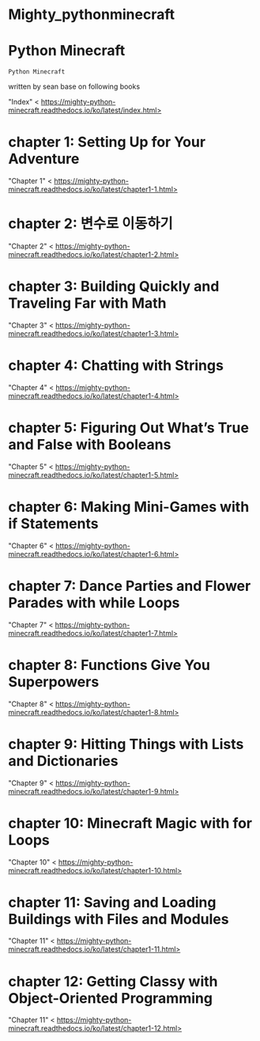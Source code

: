 # Mighty_pythonminecraft

Python Minecraft
====================

    Python Minecraft

written by sean base on following books



"Index" < https://mighty-python-minecraft.readthedocs.io/ko/latest/index.html>

chapter 1: Setting Up for Your Adventure
============================================
"Chapter 1" < https://mighty-python-minecraft.readthedocs.io/ko/latest/chapter1-1.html>


chapter 2: 변수로 이동하기
=========================================
"Chapter 2" < https://mighty-python-minecraft.readthedocs.io/ko/latest/chapter1-2.html>


chapter 3: Building Quickly and Traveling Far with Math
==========================================================
"Chapter 3" < https://mighty-python-minecraft.readthedocs.io/ko/latest/chapter1-3.html>



chapter 4: Chatting with Strings
=====================================
"Chapter 4" < https://mighty-python-minecraft.readthedocs.io/ko/latest/chapter1-4.html>



chapter 5: Figuring Out What’s True and False with Booleans
===============================================================
"Chapter 5" < https://mighty-python-minecraft.readthedocs.io/ko/latest/chapter1-5.html>



chapter 6: Making Mini-Games with if Statements
=================================================
"Chapter 6" < https://mighty-python-minecraft.readthedocs.io/ko/latest/chapter1-6.html>



chapter 7: Dance Parties and Flower Parades with while Loops
==============================================================
"Chapter 7" < https://mighty-python-minecraft.readthedocs.io/ko/latest/chapter1-7.html>


chapter 8: Functions Give You Superpowers
=============================================
"Chapter 8" < https://mighty-python-minecraft.readthedocs.io/ko/latest/chapter1-8.html>



chapter 9: Hitting Things with Lists and Dictionaries
========================================================
"Chapter 9" < https://mighty-python-minecraft.readthedocs.io/ko/latest/chapter1-9.html>


chapter 10: Minecraft Magic with for Loops
===============================================
"Chapter 10" < https://mighty-python-minecraft.readthedocs.io/ko/latest/chapter1-10.html>


chapter 11: Saving and Loading Buildings with  Files and Modules
===================================================================
"Chapter 11" < https://mighty-python-minecraft.readthedocs.io/ko/latest/chapter1-11.html>


chapter 12: Getting Classy with Object-Oriented Programming
=============================================================
"Chapter 11" < https://mighty-python-minecraft.readthedocs.io/ko/latest/chapter1-12.html>

